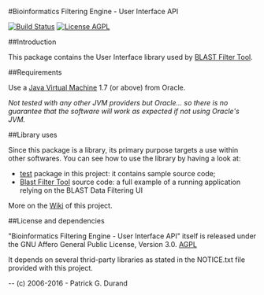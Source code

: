 #Bioinformatics Filtering Engine - User Interface API

[![Build Status](https://travis-ci.org/pgdurand/Bioinformatics-Filter-UI.svg?branch=master)](https://travis-ci.org/pgdurand/Bioinformatics-Filter-UI)
[![License AGPL](https://img.shields.io/badge/license-Affero%20GPL%203.0-blue.svg)](https://www.gnu.org/licenses/agpl-3.0.txt)

##Introduction

This package contains the User Interface library used by [BLAST Filter Tool](https://github.com/pgdurand/BLAST-Filter-Tool). 

##Requirements

Use a [Java Virtual Machine](http://www.oracle.com/technetwork/java/javase/downloads/index.html) 1.7 (or above) from Oracle. 

*Not tested with any other JVM providers but Oracle... so there is no guarantee that the software will work as expected if not using Oracle's JVM.*

##Library uses

Since this package is a library, its primary purpose targets a use within other softwares. You can see how to use the library by having a look at:

* [test](https://github.com/pgdurand/Bioinformatics-Filter-UI/tree/master/src/test) package in this project: it contains sample source code; 
* [Blast Filter Tool](https://github.com/pgdurand/BLAST-Filter-Tool) source code: a full example of a running application relying on the BLAST Data Filtering UI

More on the [Wiki](https://github.com/pgdurand/Bioinformatics-Filter-UI/wiki) of this project.

##License and dependencies

"Bioinformatics Filtering Engine - User Interface API" itself is released under the GNU Affero General Public License, Version 3.0. [AGPL](https://www.gnu.org/licenses/agpl-3.0.txt)

It depends on several thrid-party libraries as stated in the NOTICE.txt file provided with this project.

--
(c) 2006-2016 - Patrick G. Durand
